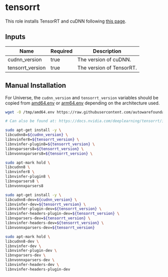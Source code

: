 # tensorrt

This role installs TensorRT and cuDNN following [this page](https://docs.nvidia.com/deeplearning/tensorrt/install-guide/index.html#installing).

## Inputs

| Name             | Required | Description              |
| ---------------- | -------- | ------------------------ |
| cudnn_version    | true     | The version of cuDNN.    |
| tensorrt_version | true     | The version of TensorRT. |

## Manual Installation

For Universe, the `cudnn_version` and `tensorrt_version` variables should be copied from
[amd64.env](../../../amd64.env) or [arm64.env](../../../arm64.env) depending on the architecture used.

```bash
wget -O /tmp/amd64.env https://raw.githubusercontent.com/autowarefoundation/autoware/main/amd64.env && source /tmp/amd64.env

# Can also be found at: https://docs.nvidia.com/deeplearning/tensorrt/install-guide/index.html#installing

sudo apt-get install -y \
libcudnn8=${cudnn_version} \
libnvinfer8=${tensorrt_version} \
libnvinfer-plugin8=${tensorrt_version} \
libnvparsers8=${tensorrt_version} \
libnvonnxparsers8=${tensorrt_version} \

sudo apt-mark hold \
libcudnn8 \
libnvinfer8 \
libnvinfer-plugin8 \
libnvparsers8 \
libnvonnxparsers8

sudo apt-get install -y \
libcudnn8-dev=${cudnn_version} \
libnvinfer-dev=${tensorrt_version} \
libnvinfer-plugin-dev=${tensorrt_version} \
libnvinfer-headers-plugin-dev=${tensorrt_version} \
libnvparsers-dev=${tensorrt_version} \
libnvinfer-headers-dev=${tensorrt_version} \
libnvonnxparsers-dev=${tensorrt_version}

sudo apt-mark hold \
libcudnn8-dev \
libnvinfer-dev \
libnvinfer-plugin-dev \
libnvparsers-dev \
libnvonnxparsers-dev \
libnvinfer-headers-dev \
libnvinfer-headers-plugin-dev
```
